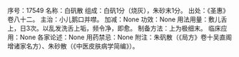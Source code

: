序号：17549
名称：白矾散
组成：白矾1分（烧灰），朱砂末1分。
出处：《圣惠》卷八十二。
主治：小儿鹅口并噤。
加减：None
功效：None
用法用量：敷儿舌上，日3次。以乱发洗舌上垢，频令净，即愈。
制备方法：上为极细末。
临床应用：None
各家论述：None
用药禁忌：None
附注：朱矾散（《局方》卷十吴直阁增诸家名方）、朱砂散（《中医皮肤病学简编》）。
